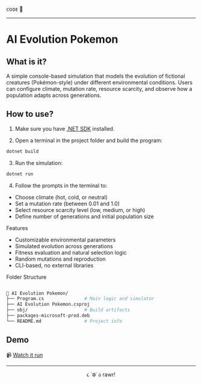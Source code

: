 ᴄᴏᴅᴇ 👾

---

# AI Evolution Pokemon

## What is it?

A simple console-based simulation that models the evolution of fictional creatures (Pokémon-style) under different environmental conditions. Users can configure climate, mutation rate, resource scarcity, and observe how a population adapts across generations.

## How to use?

1. Make sure you have [.NET SDK](https://dotnet.microsoft.com/en-us/download) installed.

2. Open a terminal in the project folder and build the program:

```bash
dotnet build
```

3. Run the simulation:
```bash
dotnet run
```

4. Follow the prompts in the terminal to:
- Choose climate (hot, cold, or neutral)
- Set a mutation rate (between 0.01 and 1.0)
- Select resource scarcity level (low, medium, or high)
- Define number of generations and initial population size

Features
- Customizable environmental parameters
- Simulated evolution across generations
- Fitness evaluation and natural selection logic
- Random mutations and reproduction
- CLI-based, no external libraries

Folder Structure

```bash

📁 AI Evolution Pokemon/
├── Program.cs               # Main logic and simulator
├── AI Evolution Pokemon.csproj
├── obj/                     # Build artifacts
├── packages-microsoft-prod.deb
└── README.md                # Project info
```

## Demo

📹 [Watch it run](https://drive.google.com/file/d/1mSqOyvdMlaa9o4e2vtOFjTtHNdMcQ8kz/view?usp=sharing)


---

<p align="center">૮ ˙Ⱉ˙ ა rawr!</p>
